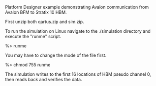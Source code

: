Platform Designer example demonstrating Avalon communication from Avalon BFM to Stratix 10 HBM.

First unzip both qartus.zip and sim.zip.

To run the simulation on Linux navigate to the ./simulation directory and execute the "runme" script.

%> runme

You may have to change the mode of the file first.

%> chmod 755 runme

The simulation writes to the first 16 locations of HBM pseudo channel 0, then reads back and
verifies the data.
